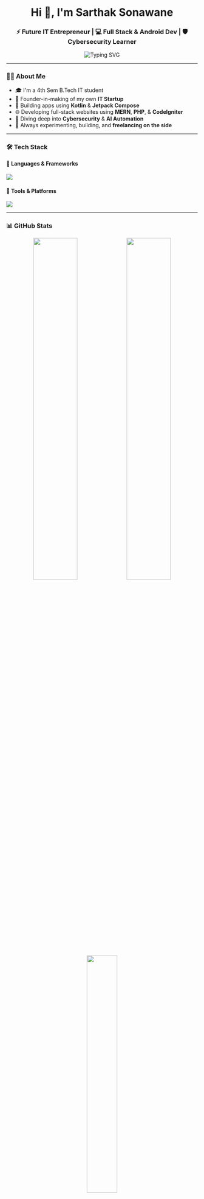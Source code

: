 <h1 align="center">Hi 👋, I'm Sarthak Sonawane</h1>
<h3 align="center">⚡ Future IT Entrepreneur | 💻 Full Stack & Android Dev | 🛡️ Cybersecurity Learner</h3>

<p align="center">
  <img src="https://readme-typing-svg.herokuapp.com?font=Fira+Code&pause=1000&color=FF6F61&center=true&width=435&lines=Tech+Explorer+%F0%9F%9A%80;Startup+Dreamer+%F0%9F%92%BC;Learning+Something+New+Every+Day+%F0%9F%93%9A" alt="Typing SVG" />
</p>

---

### 👨‍💻 About Me

- 🎓 I'm a 4th Sem B.Tech IT student  
- 🚀 Founder-in-making of my own **IT Startup**  
- 📱 Building apps using **Kotlin** & **Jetpack Compose**  
- 🌐 Developing full-stack websites using **MERN**, **PHP**, & **CodeIgniter**  
- 🔐 Diving deep into **Cybersecurity** & **AI Automation**  
- 🧠 Always experimenting, building, and **freelancing on the side**

---

### 🛠️ Tech Stack

#### 🚀 Languages & Frameworks
<p align="left">
  <img src="https://skillicons.dev/icons?i=kotlin,java,js,html,css,php,cpp,c,mysql" />
</p>

#### 🧰 Tools & Platforms
<p align="left">
  <img src="https://skillicons.dev/icons?i=androidstudio,react,nodejs,git,github,vscode,firebase,codeigniter" />
</p>

---

### 📊 GitHub Stats

<p align="center">
  <img src="https://github-readme-stats.vercel.app/api?username=sarthak-sonawane&show_icons=true&theme=tokyonight&hide_border=true" width="48%"/>
  <img src="https://github-readme-streak-stats.herokuapp.com?user=sarthak-sonawane&theme=tokyonight&hide_border=true" width="48%"/>
</p>

<p align="center">
  <img src="https://github-readme-stats.vercel.app/api/top-langs/?username=sarthak-sonawane&layout=compact&theme=tokyonight&hide_border=true" width="40%" />
</p>

---

### 🌱 Currently Learning

- 🔍 Freelancing & Client Interaction  
- 🤖 AI tools using OpenAI APIs  
- 🕸️ Frontend Mastery (React + Tailwind)  
- 🧱 Backend & APIs with Node.js + MongoDB  
- 🔒 Hacking & Cybersecurity basics from books + labs  

---

### 💡 Featured Projects *(Coming Soon)*

| Project | Stack | Description |
|--------|--------|-------------|
| **🎵 Music App** | Kotlin, Firebase | A music player with playlist support |
| **🛒 Supermarket Website** | PHP, MySQL, Bootstrap | Online shopping site for local store |
| **🧠 AI Study Assistant** | JS, OpenAI API | Personalized learning assistant |
| **📅 Task Manager** | MERN Stack | Simple CRUD app with auth & dashboard |

---

### 🤝 Connect With Me

<p align="left">
  <a href="mailto:youremail@example.com"><img src="https://img.shields.io/badge/Email-D14836?style=for-the-badge&logo=gmail&logoColor=white"/></a>
  <a href="https://www.linkedin.com/in/YOUR-LINKEDIN"><img src="https://img.shields.io/badge/LinkedIn-blue?style=for-the-badge&logo=linkedin&logoColor=white"/></a>
  <a href="https://yourportfolio.com"><img src="https://img.shields.io/badge/Portfolio-000?style=for-the-badge&logo=firefox-browser&logoColor=white"/></a>
</p>

---

<p align="center">
  <img src="https://quotes-github-readme.vercel.app/api?type=horizontal&theme=radical" />
</p>

<p align="center">
  <b>“Think it. Build it. Scale it.”</b><br>
  <i>— Let's connect and create something amazing 🚀</i>
</p>
